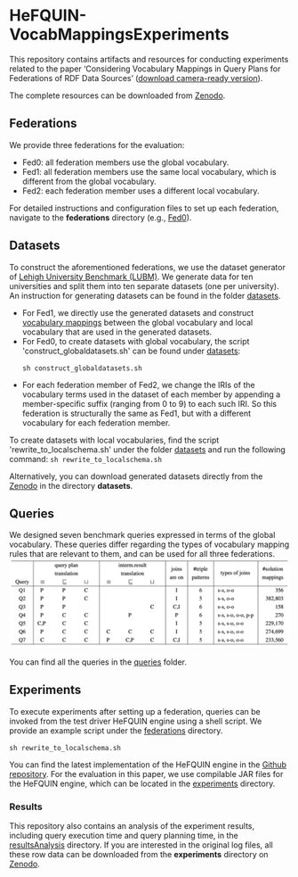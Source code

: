 # HeFQUIN-VocabMappingsExperiments
This repository contains artifacts and resources for conducting experiments related to the paper ‘Considering Vocabulary Mappings in Query Plans for Federations of RDF Data Sources’ ([download camera-ready version](https://www.ida.liu.se/~sijch63/files/vocabMapping_CoopIS2023.pdf)). 

The complete resources can be downloaded from [Zenodo](https://doi.org/10.5281/zenodo.8114487).


## Federations
We provide three federations for the evaluation:
- Fed0: all federation members use the global vocabulary.
- Fed1: all federation members use the same local vocabulary, which is different from the global vocabulary.
- Fed2: each federation member uses a different local vocabulary.

For detailed instructions and configuration files to set up each federation, navigate to the **federations** directory (e.g., [Fed0](https://github.com/LiUSemWeb/HeFQUIN-VocabMappingsExperiments/tree/main/federations/fed0)).


## Datasets
To construct the aforementioned federations, we use the dataset generator of [Lehigh University Benchmark (LUBM)](http://swat.cse.lehigh.edu/projects/lubm/). We generate data for ten universities and split them into ten separate datasets (one per university). 
An instruction for generating datasets can be found in the folder [datasets](https://github.com/LiUSemWeb/HeFQUIN-VocabMappingsExperiments/tree/main/datasets). 

* For Fed1, we directly use the generated datasets and construct [vocabulary mappings](https://github.com/LiUSemWeb/HeFQUIN-VocabMappingsExperiments/blob/main/federations/fed1/mappings_complete.ttl) between the global vocabulary and local vocabulary that are used in the generated datasets.
* For Fed0, to create datasets with global vocabulary, the script 'construct_globaldatasets.sh' can be found under [datasets](https://github.com/LiUSemWeb/HeFQUIN-VocabMappingsExperiments/tree/main/datasets):
	```
	sh construct_globaldatasets.sh
	```
* For each federation member of Fed2, we change the IRIs of the vocabulary terms used in the dataset of each member by appending a member-specific suffix (ranging from 0 to 9) to each such IRI. So this federation is structurally the same as Fed1, but with a different vocabulary for each federation member. 

To create datasets with local vocabularies, find the script 'rewrite_to_localschema.sh' under the folder [datasets](https://github.com/LiUSemWeb/HeFQUIN-VocabMappingsExperiments/tree/main/datasets) and run the following command:
	```
	sh rewrite_to_localschema.sh
	```


Alternatively, you can download generated datasets directly from the [Zenodo](https://zenodo.org/record/8114487) in the directory **datasets**.


## Queries
We designed seven benchmark queries expressed in terms of the global vocabulary. 
These queries differ regarding the types of vocabulary mapping rules that are relevant to them, and can be used for all three federations.
![table_queries](figure/table_queries.png)

You can find all the queries in the [queries](https://github.com/LiUSemWeb/HeFQUIN-VocabMappingsExperiments/tree/main/queries) folder.


## Experiments
To execute experiments after setting up a federation, queries can be invoked from the test driver HeFQUIN engine using a shell script. We provide an example script under the [federations](https://github.com/LiUSemWeb/HeFQUIN-VocabMappingsExperiments/blob/main/experiments/exp1_noEqv_SHJ/run_experiment.sh) directory. 
```
sh rewrite_to_localschema.sh
```

You can find the latest implementation of the HeFQUIN engine in the [Github repository](https://github.com/LiUSemWeb/HeFQUIN).
For the evaluation in this paper, we use compilable JAR files for the HeFQUIN engine, which can be located in the [experiments](https://github.com/LiUSemWeb/HeFQUIN-VocabMappingsExperiments/tree/main/experiments) directory.


### Results
This repository also contains an analysis of the experiment results, including query execution time and query planning time, in the [resultsAnalysis](https://github.com/LiUSemWeb/HeFQUIN-VocabMappingsExperiments/tree/main/resultsAnalysis) directory. 
If you are interested in the original log files, all these row data can be downloaded from the **experiments** directory on [Zenodo](https://doi.org/10.5281/zenodo.8114487).
